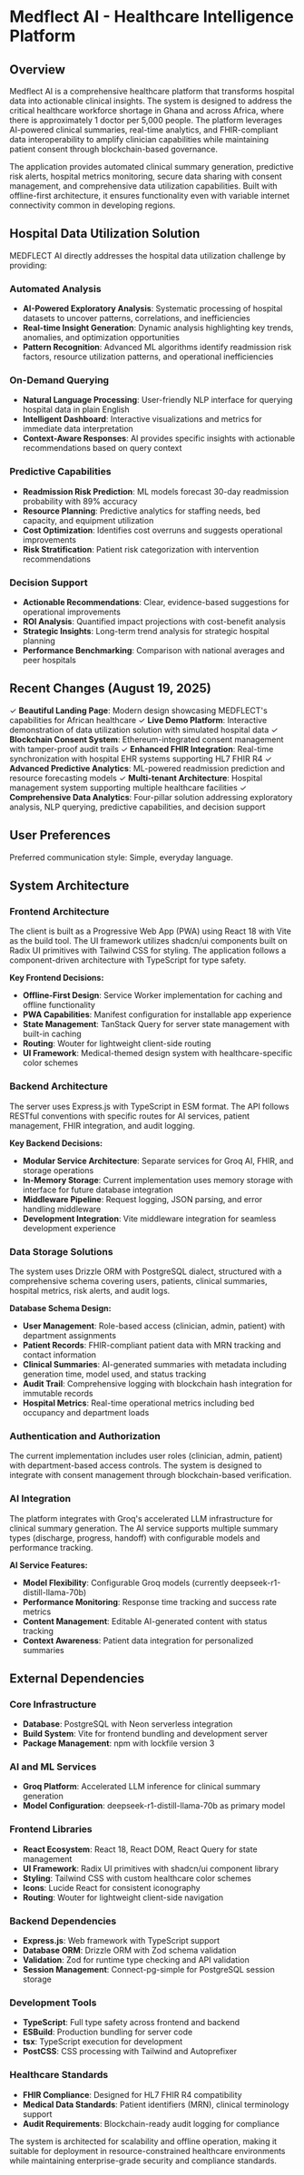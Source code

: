# Medflect AI - Healthcare Intelligence Platform

## Overview

Medflect AI is a comprehensive healthcare platform that transforms hospital data into actionable clinical insights. The system is designed to address the critical healthcare workforce shortage in Ghana and across Africa, where there is approximately 1 doctor per 5,000 people. The platform leverages AI-powered clinical summaries, real-time analytics, and FHIR-compliant data interoperability to amplify clinician capabilities while maintaining patient consent through blockchain-based governance.

The application provides automated clinical summary generation, predictive risk alerts, hospital metrics monitoring, secure data sharing with consent management, and comprehensive data utilization capabilities. Built with offline-first architecture, it ensures functionality even with variable internet connectivity common in developing regions.

## Hospital Data Utilization Solution

MEDFLECT AI directly addresses the hospital data utilization challenge by providing:

### Automated Analysis
- **AI-Powered Exploratory Analysis**: Systematic processing of hospital datasets to uncover patterns, correlations, and inefficiencies
- **Real-time Insight Generation**: Dynamic analysis highlighting key trends, anomalies, and optimization opportunities
- **Pattern Recognition**: Advanced ML algorithms identify readmission risk factors, resource utilization patterns, and operational inefficiencies

### On-Demand Querying
- **Natural Language Processing**: User-friendly NLP interface for querying hospital data in plain English
- **Intelligent Dashboard**: Interactive visualizations and metrics for immediate data interpretation
- **Context-Aware Responses**: AI provides specific insights with actionable recommendations based on query context

### Predictive Capabilities
- **Readmission Risk Prediction**: ML models forecast 30-day readmission probability with 89% accuracy
- **Resource Planning**: Predictive analytics for staffing needs, bed capacity, and equipment utilization
- **Cost Optimization**: Identifies cost overruns and suggests operational improvements
- **Risk Stratification**: Patient risk categorization with intervention recommendations

### Decision Support
- **Actionable Recommendations**: Clear, evidence-based suggestions for operational improvements
- **ROI Analysis**: Quantified impact projections with cost-benefit analysis
- **Strategic Insights**: Long-term trend analysis for strategic hospital planning
- **Performance Benchmarking**: Comparison with national averages and peer hospitals

## Recent Changes (August 19, 2025)

✓ **Beautiful Landing Page**: Modern design showcasing MEDFLECT's capabilities for African healthcare
✓ **Live Demo Platform**: Interactive demonstration of data utilization solution with simulated hospital data
✓ **Blockchain Consent System**: Ethereum-integrated consent management with tamper-proof audit trails
✓ **Enhanced FHIR Integration**: Real-time synchronization with hospital EHR systems supporting HL7 FHIR R4
✓ **Advanced Predictive Analytics**: ML-powered readmission prediction and resource forecasting models
✓ **Multi-tenant Architecture**: Hospital management system supporting multiple healthcare facilities
✓ **Comprehensive Data Analytics**: Four-pillar solution addressing exploratory analysis, NLP querying, predictive capabilities, and decision support

## User Preferences

Preferred communication style: Simple, everyday language.

## System Architecture

### Frontend Architecture
The client is built as a Progressive Web App (PWA) using React 18 with Vite as the build tool. The UI framework utilizes shadcn/ui components built on Radix UI primitives with Tailwind CSS for styling. The application follows a component-driven architecture with TypeScript for type safety.

**Key Frontend Decisions:**
- **Offline-First Design**: Service Worker implementation for caching and offline functionality
- **PWA Capabilities**: Manifest configuration for installable app experience
- **State Management**: TanStack Query for server state management with built-in caching
- **Routing**: Wouter for lightweight client-side routing
- **UI Framework**: Medical-themed design system with healthcare-specific color schemes

### Backend Architecture
The server uses Express.js with TypeScript in ESM format. The API follows RESTful conventions with specific routes for AI services, patient management, FHIR integration, and audit logging.

**Key Backend Decisions:**
- **Modular Service Architecture**: Separate services for Groq AI, FHIR, and storage operations
- **In-Memory Storage**: Current implementation uses memory storage with interface for future database integration
- **Middleware Pipeline**: Request logging, JSON parsing, and error handling middleware
- **Development Integration**: Vite middleware integration for seamless development experience

### Data Storage Solutions
The system uses Drizzle ORM with PostgreSQL dialect, structured with a comprehensive schema covering users, patients, clinical summaries, hospital metrics, risk alerts, and audit logs.

**Database Schema Design:**
- **User Management**: Role-based access (clinician, admin, patient) with department assignments
- **Patient Records**: FHIR-compliant patient data with MRN tracking and contact information
- **Clinical Summaries**: AI-generated summaries with metadata including generation time, model used, and status tracking
- **Audit Trail**: Comprehensive logging with blockchain hash integration for immutable records
- **Hospital Metrics**: Real-time operational metrics including bed occupancy and department loads

### Authentication and Authorization
The current implementation includes user roles (clinician, admin, patient) with department-based access controls. The system is designed to integrate with consent management through blockchain-based verification.

### AI Integration
The platform integrates with Groq's accelerated LLM infrastructure for clinical summary generation. The AI service supports multiple summary types (discharge, progress, handoff) with configurable models and performance tracking.

**AI Service Features:**
- **Model Flexibility**: Configurable Groq models (currently deepseek-r1-distill-llama-70b)
- **Performance Monitoring**: Response time tracking and success rate metrics
- **Content Management**: Editable AI-generated content with status tracking
- **Context Awareness**: Patient data integration for personalized summaries

## External Dependencies

### Core Infrastructure
- **Database**: PostgreSQL with Neon serverless integration
- **Build System**: Vite for frontend bundling and development server
- **Package Management**: npm with lockfile version 3

### AI and ML Services
- **Groq Platform**: Accelerated LLM inference for clinical summary generation
- **Model Configuration**: deepseek-r1-distill-llama-70b as primary model

### Frontend Libraries
- **React Ecosystem**: React 18, React DOM, React Query for state management
- **UI Framework**: Radix UI primitives with shadcn/ui component library
- **Styling**: Tailwind CSS with custom healthcare color schemes
- **Icons**: Lucide React for consistent iconography
- **Routing**: Wouter for lightweight client-side navigation

### Backend Dependencies
- **Express.js**: Web framework with TypeScript support
- **Database ORM**: Drizzle ORM with Zod schema validation
- **Validation**: Zod for runtime type checking and API validation
- **Session Management**: Connect-pg-simple for PostgreSQL session storage

### Development Tools
- **TypeScript**: Full type safety across frontend and backend
- **ESBuild**: Production bundling for server code
- **tsx**: TypeScript execution for development
- **PostCSS**: CSS processing with Tailwind and Autoprefixer

### Healthcare Standards
- **FHIR Compliance**: Designed for HL7 FHIR R4 compatibility
- **Medical Data Standards**: Patient identifiers (MRN), clinical terminology support
- **Audit Requirements**: Blockchain-ready audit logging for compliance

The system is architected for scalability and offline operation, making it suitable for deployment in resource-constrained healthcare environments while maintaining enterprise-grade security and compliance standards.
